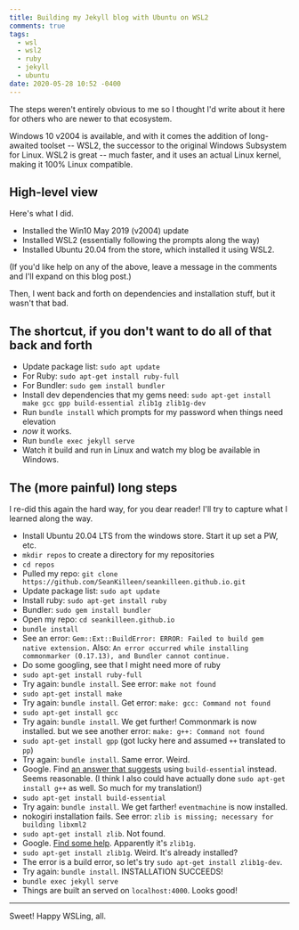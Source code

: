 ```yaml
---
title: Building my Jekyll blog with Ubuntu on WSL2
comments: true
tags:
  - wsl
  - wsl2
  - ruby
  - jekyll
  - ubuntu
date: 2020-05-28 10:52 -0400
---
```

The steps weren't entirely obvious to me so I thought I'd write about it here for others who are newer to that ecosystem.

Windows 10 v2004 is available, and with it comes the addition of long-awaited toolset -- WSL2, the successor to the original Windows Subsystem for Linux. WSL2 is great -- much faster, and it uses an actual Linux kernel, making it 100% Linux compatible.

## High-level view

Here's what I did.

* Installed the Win10 May 2019 (v2004) update
* Installed WSL2 (essentially following the prompts along the way)
* Installed Ubuntu 20.04 from the store, which installed it using WSL2.

(If you'd like help on any of the above, leave a message in the comments and I'll expand on this blog post.)

Then, I went back and forth on dependencies and installation stuff, but it wasn't that bad.

## The shortcut, if you don't want to do all of that back and forth

* Update package list: `sudo apt update`
* For Ruby: `sudo apt-get install ruby-full`
* For Bundler: `sudo gem install bundler`
* Install dev dependencies that my gems need: `sudo apt-get install make gcc gpp build-essential zlib1g zlib1g-dev`
* Run `bundle install` which prompts for my password when things need elevation
* _now_ it works.
* Run `bundle exec jekyll serve`
* Watch it build and run in Linux and watch my blog be available in Windows.

## The (more painful) long steps

I re-did this again the hard way, for you dear reader! I'll try to capture what I learned along the way.

* Install Ubuntu 20.04 LTS from the windows store. Start it up set a PW, etc.
* `mkdir repos` to create a directory for my repositories
* `cd repos`
* Pulled my repo: `git clone https://github.com/SeanKilleen/seankilleen.github.io.git`
* Update package list: `sudo apt update`
* Install ruby: `sudo apt-get install ruby`
* Bundler: `sudo gem install bundler`
* Open my repo: `cd seankilleen.github.io`
* `bundle install`
* See an error: `Gem::Ext::BuildError: ERROR: Failed to build gem native extension.` Also: `An error occurred while installing commonmarker (0.17.13), and Bundler cannot continue.`
* Do some googling, see that I might need more of ruby
* `sudo apt-get install ruby-full`
* Try again: `bundle install`. See error: `make not found`
* `sudo apt-get install make`
* Try again: `bundle install`. Get error: `make: gcc: Command not found`
* `sudo apt-get install gcc`
* Try again: `bundle install`. We get further! Commonmark is now installed. but we see another error: `make: g++: Command not found`
* `sudo apt-get install gpp` (got lucky here and assumed `++` translated to `pp`)
* Try again: `bundle install`. Same error. Weird.
* Google. Find [an answer that suggests](https://askubuntu.com/questions/284779/g-installation) using `build-essential` instead. Seems reasonable. (I think I also could have actually done `sudo apt-get install g++` as well. So much for my translation!)
* `sudo apt-get install build-essential`
* Try again: `bundle install`. We get farther! `eventmachine` is now installed.
* nokogiri installation fails. See error: `zlib is missing; necessary for building libxml2`
* `sudo apt-get install zlib`. Not found.
* Google. [Find some help](https://www.systutorials.com/how-to-install-the-zlib-library-in-ubuntu/). Apparently it's `zlib1g`.
* `sudo apt-get install zlib1g`. Weird. It's already installed?
* The error is a build error, so let's try `sudo apt-get install zlib1g-dev`.
* Try again: `bundle install`. INSTALLATION SUCCEEDS!
* `bundle exec jekyll serve`
* Things are built an served on `localhost:4000`. Looks good!

---

Sweet! Happy WSLing, all.
